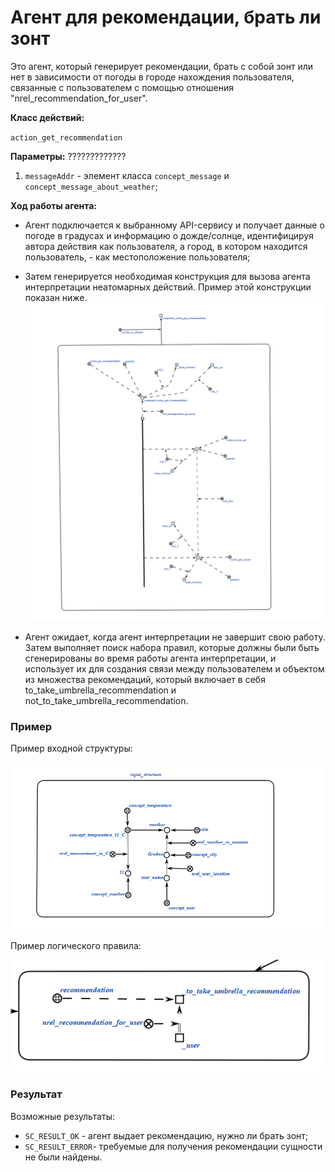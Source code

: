 # Агент для рекомендации, брать ли зонт 
Это агент, который генерирует рекомендации, брать с собой зонт или нет
в зависимости от погоды в городе нахождения пользователя, связанные с пользователем с помощью отношения "nrel_recommendation_for_user".

**Класс действий:**

`action_get_recommendation`

**Параметры:**
?????????????
1. `messageAddr` - элемент класса `concept_message` и `concept_message_about_weather`;

**Ход работы агента:**
* Агент подключается к выбранному API-сервису и получает данные о погоде в градусах и информацию о дожде/солнце, идентифицируя автора
действия как пользователя, а город, в котором находится пользователь, - как местоположение пользователя;
* Затем генерируется необходимая конструкция для вызова агента интерпретации неатомарных действий. Пример этой конструкции показан ниже.
![МОИС](https://github.com/demidovetsdasha/sem4/blob/main/%D0%9C%D0%9E%D0%98%D0%A1/%D0%BB%D1%804/interpretation.png)

* Агент ожидает, когда агент интерпретации не завершит свою работу. Затем выполняет поиск набора правил, которые должны были быть сгенерированы
во время работы агента интерпретации, и использует их для создания связи между пользователем и объектом из множества рекомендаций, который включает
в себя to_take_umbrella_recommendation и not_to_take_umbrella_recommendation.

### Пример

Пример входной структуры:

![МОИС](https://github.com/demidovetsdasha/sem4/blob/main/%D0%9C%D0%9E%D0%98%D0%A1/%D0%BB%D1%804/input.png)

Пример логического правила:

![МОИС](https://github.com/demidovetsdasha/sem4/blob/main/%D0%9C%D0%9E%D0%98%D0%A1/%D0%BB%D1%804/output.png)

### Результат

Возможные результаты:

* `SC_RESULT_OK` - агент выдает рекомендацию, нужно ли брать зонт;
* `SC_RESULT_ERROR`- требуемые для получения рекомендации сущности не были найдены.
